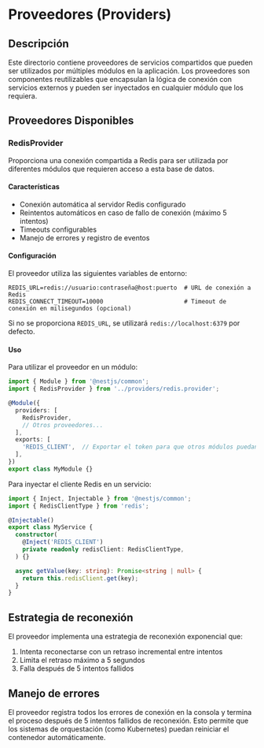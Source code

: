 # Proveedores (Providers)

## Descripción

Este directorio contiene proveedores de servicios compartidos que pueden ser utilizados por múltiples módulos en la aplicación. Los proveedores son componentes reutilizables que encapsulan la lógica de conexión con servicios externos y pueden ser inyectados en cualquier módulo que los requiera.

## Proveedores Disponibles

### RedisProvider

Proporciona una conexión compartida a Redis para ser utilizada por diferentes módulos que requieren acceso a esta base de datos.

#### Características

- Conexión automática al servidor Redis configurado
- Reintentos automáticos en caso de fallo de conexión (máximo 5 intentos)
- Timeouts configurables
- Manejo de errores y registro de eventos

#### Configuración

El proveedor utiliza las siguientes variables de entorno:

```
REDIS_URL=redis://usuario:contraseña@host:puerto  # URL de conexión a Redis
REDIS_CONNECT_TIMEOUT=10000                       # Timeout de conexión en milisegundos (opcional)
```

Si no se proporciona `REDIS_URL`, se utilizará `redis://localhost:6379` por defecto.

#### Uso

Para utilizar el proveedor en un módulo:

```typescript
import { Module } from '@nestjs/common';
import { RedisProvider } from '../providers/redis.provider';

@Module({
  providers: [
    RedisProvider,
    // Otros proveedores...
  ],
  exports: [
    'REDIS_CLIENT',  // Exportar el token para que otros módulos puedan inyectar el cliente
  ],
})
export class MyModule {}
```

Para inyectar el cliente Redis en un servicio:

```typescript
import { Inject, Injectable } from '@nestjs/common';
import { RedisClientType } from 'redis';

@Injectable()
export class MyService {
  constructor(
    @Inject('REDIS_CLIENT')
    private readonly redisClient: RedisClientType,
  ) {}

  async getValue(key: string): Promise<string | null> {
    return this.redisClient.get(key);
  }
}
```

## Estrategia de reconexión

El proveedor implementa una estrategia de reconexión exponencial que:

1. Intenta reconectarse con un retraso incremental entre intentos
2. Limita el retraso máximo a 5 segundos
3. Falla después de 5 intentos fallidos

## Manejo de errores

El proveedor registra todos los errores de conexión en la consola y termina el proceso después de 5 intentos fallidos de reconexión. Esto permite que los sistemas de orquestación (como Kubernetes) puedan reiniciar el contenedor automáticamente.
